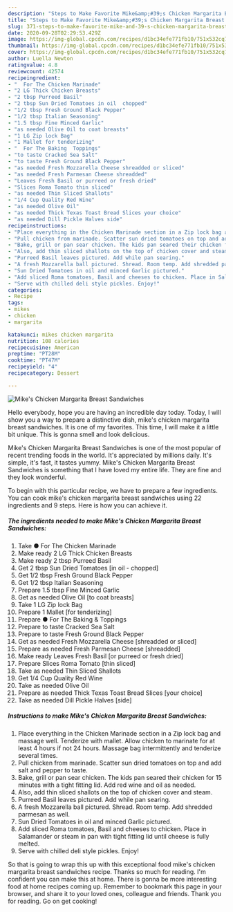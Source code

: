 ```yaml
---
description: "Steps to Make Favorite Mike&amp;#39;s Chicken Margarita Breast Sandwiches"
title: "Steps to Make Favorite Mike&amp;#39;s Chicken Margarita Breast Sandwiches"
slug: 371-steps-to-make-favorite-mike-and-39-s-chicken-margarita-breast-sandwiches
date: 2020-09-28T02:29:53.429Z
image: https://img-global.cpcdn.com/recipes/d1bc34efe771fb10/751x532cq70/mikes-chicken-margarita-breast-sandwiches-recipe-main-photo.jpg
thumbnail: https://img-global.cpcdn.com/recipes/d1bc34efe771fb10/751x532cq70/mikes-chicken-margarita-breast-sandwiches-recipe-main-photo.jpg
cover: https://img-global.cpcdn.com/recipes/d1bc34efe771fb10/751x532cq70/mikes-chicken-margarita-breast-sandwiches-recipe-main-photo.jpg
author: Luella Newton
ratingvalue: 4.8
reviewcount: 42574
recipeingredient:
- "  For The Chicken Marinade"
- "2 LG Thick Chicken Breasts"
- "2 tbsp Purreed Basil"
- "2 tbsp Sun Dried Tomatoes in oil  chopped"
- "1/2 tbsp Fresh Ground Black Pepper"
- "1/2 tbsp Italian Seasoning"
- "1.5 tbsp Fine Minced Garlic"
- "as needed Olive Oil to coat breasts"
- "1 LG Zip lock Bag"
- "1 Mallet for tenderizing"
- "  For The Baking  Toppings"
- "to taste Cracked Sea Salt"
- "to taste Fresh Ground Black Pepper"
- "as needed Fresh Mozzarella Cheese shreadded or sliced"
- "as needed Fresh Parmesan Cheese shreadded"
- "Leaves Fresh Basil or purreed or fresh dried"
- "Slices Roma Tomato thin sliced"
- "as needed Thin Sliced Shallots"
- "1/4 Cup Quality Red Wine"
- "as needed Olive Oil"
- "as needed Thick Texas Toast Bread Slices your choice"
- "as needed Dill Pickle Halves side"
recipeinstructions:
- "Place everything in the Chicken Marinade section in a Zip lock bag and massage well. Tenderize with mallet. Allow chicken to marinate for at least 4 hours if not 24 hours. Massage bag intermittently and tenderize several times."
- "Pull chicken from marinade. Scatter sun dried tomatoes on top and add salt and pepper to taste."
- "Bake, grill or pan sear chicken. The kids pan seared their chicken for 15 minutes with a tight fitting lid. Add red wine and oil as needed."
- "Also, add thin sliced shallots on the top of chicken cover and steam."
- "Purreed Basil leaves pictured. Add while pan searing."
- "A fresh Mozzarella ball pictured. Shread. Room temp. Add shredded parmesan as well."
- "Sun Dried Tomatoes in oil and minced Garlic pictured."
- "Add sliced Roma tomatoes, Basil and cheeses to chicken. Place in Salamander or steam in pan with tight fitting lid until cheese is fully melted."
- "Serve with chilled deli style pickles. Enjoy!"
categories:
- Recipe
tags:
- mikes
- chicken
- margarita

katakunci: mikes chicken margarita 
nutrition: 108 calories
recipecuisine: American
preptime: "PT28M"
cooktime: "PT47M"
recipeyield: "4"
recipecategory: Dessert

---
```



![Mike&#39;s Chicken Margarita Breast Sandwiches](https://img-global.cpcdn.com/recipes/d1bc34efe771fb10/751x532cq70/mikes-chicken-margarita-breast-sandwiches-recipe-main-photo.jpg)

Hello everybody, hope you are having an incredible day today. Today, I will show you a way to prepare a distinctive dish, mike&#39;s chicken margarita breast sandwiches. It is one of my favorites. This time, I will make it a little bit unique. This is gonna smell and look delicious.

Mike&#39;s Chicken Margarita Breast Sandwiches is one of the most popular of recent trending foods in the world. It's appreciated by millions daily. It's simple, it's fast, it tastes yummy. Mike&#39;s Chicken Margarita Breast Sandwiches is something that I have loved my entire life. They are fine and they look wonderful.




To begin with this particular recipe, we have to prepare a few ingredients. You can cook mike&#39;s chicken margarita breast sandwiches using 22 ingredients and 9 steps. Here is how you can achieve it.

<!--inarticleads1-->

##### The ingredients needed to make Mike&#39;s Chicken Margarita Breast Sandwiches:

1. Take  ● For The Chicken Marinade
1. Make ready 2 LG Thick Chicken Breasts
1. Make ready 2 tbsp Purreed Basil
1. Get 2 tbsp Sun Dried Tomatoes [in oil - chopped]
1. Get 1/2 tbsp Fresh Ground Black Pepper
1. Get 1/2 tbsp Italian Seasoning
1. Prepare 1.5 tbsp Fine Minced Garlic
1. Get as needed Olive Oil [to coat breasts]
1. Take 1 LG Zip lock Bag
1. Prepare 1 Mallet [for tenderizing]
1. Prepare  ● For The Baking &amp; Toppings
1. Prepare to taste Cracked Sea Salt
1. Prepare to taste Fresh Ground Black Pepper
1. Get as needed Fresh Mozzarella Cheese [shreadded or sliced]
1. Prepare as needed Fresh Parmesan Cheese [shreadded]
1. Make ready Leaves Fresh Basil [or purreed or fresh dried]
1. Prepare Slices Roma Tomato [thin sliced]
1. Take as needed Thin Sliced Shallots
1. Get 1/4 Cup Quality Red Wine
1. Take as needed Olive Oil
1. Prepare as needed Thick Texas Toast Bread Slices [your choice]
1. Take as needed Dill Pickle Halves [side]




<!--inarticleads2-->

##### Instructions to make Mike&#39;s Chicken Margarita Breast Sandwiches:

1. Place everything in the Chicken Marinade section in a Zip lock bag and massage well. Tenderize with mallet. Allow chicken to marinate for at least 4 hours if not 24 hours. Massage bag intermittently and tenderize several times.
1. Pull chicken from marinade. Scatter sun dried tomatoes on top and add salt and pepper to taste.
1. Bake, grill or pan sear chicken. The kids pan seared their chicken for 15 minutes with a tight fitting lid. Add red wine and oil as needed.
1. Also, add thin sliced shallots on the top of chicken cover and steam.
1. Purreed Basil leaves pictured. Add while pan searing.
1. A fresh Mozzarella ball pictured. Shread. Room temp. Add shredded parmesan as well.
1. Sun Dried Tomatoes in oil and minced Garlic pictured.
1. Add sliced Roma tomatoes, Basil and cheeses to chicken. Place in Salamander or steam in pan with tight fitting lid until cheese is fully melted.
1. Serve with chilled deli style pickles. Enjoy!




So that is going to wrap this up with this exceptional food mike&#39;s chicken margarita breast sandwiches recipe. Thanks so much for reading. I'm confident you can make this at home. There is gonna be more interesting food at home recipes coming up. Remember to bookmark this page in your browser, and share it to your loved ones, colleague and friends. Thank you for reading. Go on get cooking!
